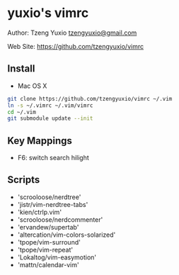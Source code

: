 yuxio's vimrc
=============

Author: Tzeng Yuxio <tzengyuxio@gmail.com>

Web Site: https://github.com/tzengyuxio/vimrc


Install
-------

* Mac OS X

```sh
git clone https://github.com/tzengyuxio/vimrc ~/.vim
ln -s ~/.vimrc ~/.vim/vimrc
cd ~/.vim
git submodule update --init
```


Key Mappings
------------

* F6: switch search hilight


Scripts
-------

- 'scrooloose/nerdtree'
- 'jistr/vim-nerdtree-tabs'
- 'kien/ctrlp.vim'
- 'scrooloose/nerdcommenter'
- 'ervandew/supertab'
- 'altercation/vim-colors-solarized'
- 'tpope/vim-surround'
- 'tpope/vim-repeat'
- 'Lokaltog/vim-easymotion'
- 'mattn/calendar-vim'
